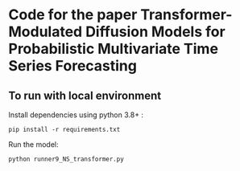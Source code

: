 # Code for the paper Transformer-Modulated Diffusion Models for Probabilistic Multivariate  Time Series Forecasting

## To run with local environment

Install dependencies using python 3.8+ : 

```
pip install -r requirements.txt 
```

Run the model: 
```
python runner9_NS_transformer.py
```



